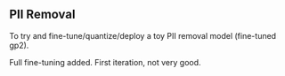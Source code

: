 ## PII Removal

To try and fine-tune/quantize/deploy a toy PII removal model (fine-tuned gp2).

Full fine-tuning added. First iteration, not very good.
